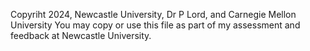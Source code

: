 Copyriht 2024, Newcastle University, Dr P Lord, and Carnegie Mellon University
You may copy or use this file as part of my assessment and feedback at Newcastle University.